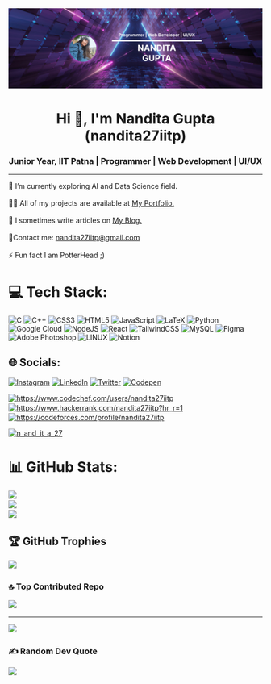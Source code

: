 <img src ="https://github.com/nandita27iitp/nandita27iitp/blob/main/banner2.png" alt = "banner" />


<h1 align="center">Hi 👋, I'm Nandita Gupta (nandita27iitp)</h1>
<h3 align="center">Junior Year, IIT Patna | Programmer | Web Development | UI/UX</h3><hr>

🌱 I’m currently exploring AI and Data Science field.<br><br>👨‍💻 All of my projects are available at <a href = "https://nandita27iitp.netlify.app/">My Portfolio.</a><br><br>📝 I sometimes write articles on <a href="http://nanditablogs9.wordpress.com/">My Blog.</a><br><br> 🎈Contact me: nandita27iitp@gmail.com<br><br>⚡ Fun fact I am PotterHead ;)

# 💻 Tech Stack:
![C](https://img.shields.io/badge/c-%2300599C.svg?style=for-the-badge&logo=c&logoColor=white) ![C++](https://img.shields.io/badge/c++-%2300599C.svg?style=for-the-badge&logo=c%2B%2B&logoColor=white) ![CSS3](https://img.shields.io/badge/css3-%231572B6.svg?style=for-the-badge&logo=css3&logoColor=white) ![HTML5](https://img.shields.io/badge/html5-%23E34F26.svg?style=for-the-badge&logo=html5&logoColor=white) ![JavaScript](https://img.shields.io/badge/javascript-%23323330.svg?style=for-the-badge&logo=javascript&logoColor=%23F7DF1E) ![LaTeX](https://img.shields.io/badge/latex-%23008080.svg?style=for-the-badge&logo=latex&logoColor=white) ![Python](https://img.shields.io/badge/python-3670A0?style=for-the-badge&logo=python&logoColor=ffdd54) ![Google Cloud](https://img.shields.io/badge/Google%20Cloud-%234285F4.svg?style=for-the-badge&logo=google-cloud&logoColor=white) ![NodeJS](https://img.shields.io/badge/node.js-6DA55F?style=for-the-badge&logo=node.js&logoColor=white) ![React](https://img.shields.io/badge/react-%2320232a.svg?style=for-the-badge&logo=react&logoColor=%2361DAFB) ![TailwindCSS](https://img.shields.io/badge/tailwindcss-%2338B2AC.svg?style=for-the-badge&logo=tailwind-css&logoColor=white) ![MySQL](https://img.shields.io/badge/mysql-%2300f.svg?style=for-the-badge&logo=mysql&logoColor=white) 	![Figma](https://img.shields.io/badge/figma-%23F24E1E.svg?style=for-the-badge&logo=figma&logoColor=white) ![Adobe Photoshop](https://img.shields.io/badge/adobephotoshop-%2331A8FF.svg?style=for-the-badge&logo=adobephotoshop&logoColor=white) ![LINUX](https://img.shields.io/badge/Linux-FCC624?style=for-the-badge&logo=linux&logoColor=black) ![Notion](https://img.shields.io/badge/Notion-%23000000.svg?style=for-the-badge&logo=notion&logoColor=white)

## 🌐 Socials:
[![Instagram](https://img.shields.io/badge/Instagram-%23E4405F.svg?logo=Instagram&logoColor=white)](https://instagram.com/https://www.instagram.com/_nan_dita27_/?hl=en) [![LinkedIn](https://img.shields.io/badge/LinkedIn-%230077B5.svg?logo=linkedin&logoColor=white)](https://linkedin.com/in/https://www.linkedin.com/in/nandita-gupta-906343222/) [![Twitter](https://img.shields.io/badge/Twitter-%231DA1F2.svg?logo=Twitter&logoColor=white)](https://twitter.com/https://twitter.com/n_and_it_a_27) [![Codepen](https://img.shields.io/badge/Codepen-000000?style=for-the-badge&logo=codepen&logoColor=white)](https://codepen.io/https://codepen.io/nandita27iitp) 
<p align="left">
<a href="https://www.codechef.com/users/nandita27iitp" target="blank"><img align="center" src="https://cdn.jsdelivr.net/npm/simple-icons@3.1.0/icons/codechef.svg" alt="https://www.codechef.com/users/nandita27iitp" height="30" width="40" /></a>
  <a href="https://www.hackerrank.com/nandita27iitp?hr_r=1" target="blank"><img align="center" src="https://raw.githubusercontent.com/rahuldkjain/github-profile-readme-generator/master/src/images/icons/Social/hackerrank.svg" alt="https://www.hackerrank.com/nandita27iitp?hr_r=1" height="30" width="40" /></a>
  <a href="https://codeforces.com/profile/nandita27iitp" target="blank"><img align="center" src="https://raw.githubusercontent.com/rahuldkjain/github-profile-readme-generator/master/src/images/icons/Social/codeforces.svg" alt="https://codeforces.com/profile/nandita27iitp" height="30" width="40" /></a>
</p>

<p align="left"> <a href="https://twitter.com/n_and_it_a_27" target="blank"><img src="https://img.shields.io/twitter/follow/n_and_it_a_27?logo=twitter&style=for-the-badge" alt="n_and_it_a_27" /></a> </p>

# 📊 GitHub Stats:
![](https://github-readme-stats.vercel.app/api?username=nandita27iitp&theme=blueberry&hide_border=false&include_all_commits=true&count_private=true)<br/>
![](https://github-readme-streak-stats.herokuapp.com/?user=nandita27iitp&theme=blueberry&hide_border=false)<br/>
![](https://github-readme-stats.vercel.app/api/top-langs/?username=nandita27iitp&theme=blueberry&hide_border=false&include_all_commits=true&count_private=true&layout=compact)

## 🏆 GitHub Trophies
![](https://github-profile-trophy.vercel.app/?username=nandita27iitp&theme=tokyonight&no-frame=false&no-bg=false&margin-w=4)

### 🔝 Top Contributed Repo
![](https://github-contributor-stats.vercel.app/api?username=nandita27iitp&limit=5&theme=tokyonight&combine_all_yearly_contributions=true)


---
[![](https://visitcount.itsvg.in/api?id=nandita27iitp&icon=5&color=1)](https://visitcount.itsvg.in)

### ✍️ Random Dev Quote
![](https://quotes-github-readme.vercel.app/api?type=vetical&theme=tokyonight)
